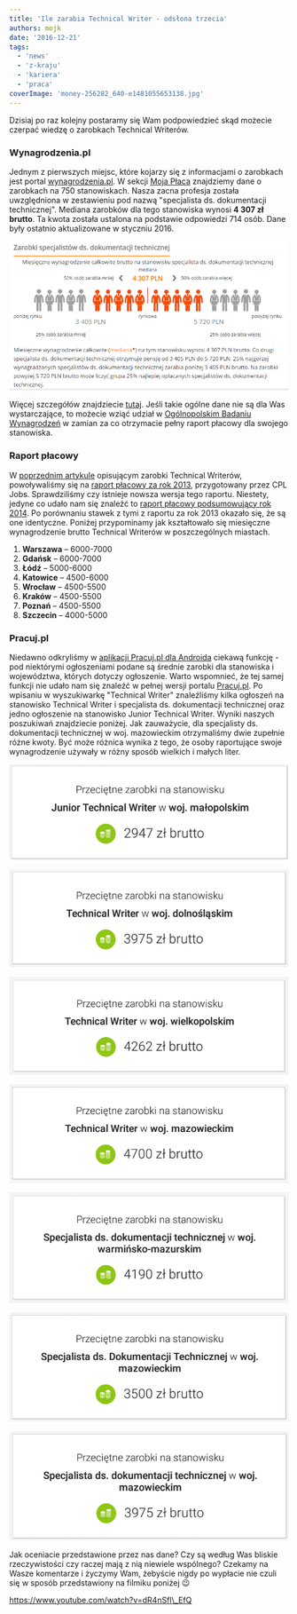 ```yaml
---
title: 'Ile zarabia Technical Writer - odsłona trzecia'
authors: mojk
date: '2016-12-21'
tags:
  - 'news'
  - 'z-kraju'
  - 'kariera'
  - 'praca'
coverImage: 'money-256282_640-e1481055653138.jpg'
---
```


Dzisiaj po raz kolejny postaramy się Wam podpowiedzieć skąd możecie czerpać
wiedzę o zarobkach Technical Writerów.

<!--truncate-->

### Wynagrodzenia.pl

Jednym z pierwszych miejsc, które kojarzy się z informacjami o zarobkach jest
portal [wynagrodzenia.pl](http://wynagrodzenia.pl/). W sekcji
[Moja Płaca](http://wynagrodzenia.pl/moja-placa) znajdziemy dane o zarobkach na
750 stanowiskach. Nasza zacna profesja została uwzględniona w zestawieniu pod
nazwą "specjalista ds. dokumentacji technicznej". Mediana zarobków dla tego
stanowiska wynosi **4 307 zł brutto**. Ta kwota została ustalona na podstawie
odpowiedzi 714 osób. Dane były ostatnio aktualizowane w styczniu 2016.

[![zarobki_wynagrodzenia_pl](images/zarobki_wynagrodzenia_pl.png)](http://techwriter.pl/wp-content/uploads/2016/12/zarobki_wynagrodzenia_pl.png)

Więcej szczegółów znajdziecie
[tutaj](http://wynagrodzenia.pl/moja-placa/ile-zarabia-specjalista-ds-dokumentacji-technicznej).
Jeśli takie ogólne dane nie są dla Was wystarczające, to możecie wziąć udział w
[Ogólnopolskim Badaniu Wynagrodzeń](http://wynagrodzenia.pl/ogolnopolskie-badanie-wynagrodzen)
w zamian za co otrzymacie pełny raport płacowy dla swojego stanowiska.

### Raport płacowy

W
[poprzednim artykule](http://techwriter.pl/ile-zarabia-technical-writer-odslona-druga/)
opisującym zarobki Technical Writerów, powoływaliśmy się na
[raport płacowy za rok 2013](http://cpljobs.pl/Documents/CPL%20Jobs%20-%20Raport%20P%C5%82acowy%202014%20-%20Podsumowanie%202013.pdf),
przygotowany przez CPL Jobs. Sprawdziliśmy czy istnieje nowsza wersja tego
raportu. Niestety, jedyne co udało nam się znaleźć
to [raport płacowy podsumowujący rok 2014](http://cpljobs.pl/CPL/Upload/CPL%20Jobs%20-%20Salary%20Report%202015%20-%20PL%20-%20pl.pdf).
Po porównaniu stawek z tymi z raportu za rok 2013 okazało się, że są one
identyczne. Poniżej przypominamy jak kształtowało się miesięczne wynagrodzenie
brutto Technical Writerów w poszczególnych miastach.

1. **Warszawa** – 6000-7000
2. **Gdańsk** – 6000-7000
3. **Łódź** – 5000-6000
4. **Katowice** – 4500-6000
5. **Wrocław** – 4500-5500
6. **Kraków** – 4500-5500
7. **Poznań** – 4500-5500
8. **Szczecin** – 4000-5000

### Pracuj.pl

Niedawno odkryliśmy w
[aplikacji Pracuj.pl dla Androida](https://play.google.com/store/apps/details?id=pl.pracuj.android.jobsearcher&hl=pl)
ciekawą funkcję - pod niektórymi ogłoszeniami podane są średnie zarobki
dla stanowiska i województwa, których dotyczy ogłoszenie. Warto wspomnieć, że
tej samej funkcji nie udało nam się znaleźć w pełnej wersji portalu
[Pracuj.pl](http://www.pracuj.pl/). Po wpisaniu w wyszukiwarkę "Technical
Writer" znaleźliśmy kilka ogłoszeń na stanowisko Technical Writer i specjalista
ds. dokumentacji technicznej oraz jedno ogłoszenie na stanowisko Junior
Technical Writer. Wyniki naszych poszukiwań znajdziecie poniżej. Jak zauważycie,
dla specjalisty ds. dokumentacji technicznej w woj. mazowieckim otrzymaliśmy
dwie zupełnie różne kwoty. Być może różnica wynika z tego, że osoby raportujące
swoje wynagrodzenie używały w różny sposób wielkich i małych liter.

[![junior_tech_writer_malopolska](images/junior_tech_writer_malopolska.png)](http://techwriter.pl/wp-content/uploads/2016/12/junior_tech_writer_malopolska.png)

[![tech_writer_dolny_slask](images/tech_writer_dolny_slask.png)](http://techwriter.pl/wp-content/uploads/2016/12/tech_writer_dolny_slask.png)

[![tech_writer_wielkopolska](images/tech_writer_wielkopolska.png)](http://techwriter.pl/wp-content/uploads/2016/12/tech_writer_wielkopolska.png)

[![tech_writer_mazowsze](images/tech_writer_mazowsze.png)](http://techwriter.pl/wp-content/uploads/2016/12/tech_writer_mazowsze.png)

[![spec_dok_tech_warmia](images/spec_dok_tech_warmia.png)](http://techwriter.pl/wp-content/uploads/2016/12/spec_dok_tech_warmia.png)

[![spec_dok_tech_mazowsze3](images/spec_dok_tech_mazowsze3.png)](http://techwriter.pl/wp-content/uploads/2016/12/spec_dok_tech_mazowsze3.png)

[![spec_dok_tech_mazowsze](images/spec_dok_tech_mazowsze.png)](http://techwriter.pl/wp-content/uploads/2016/12/spec_dok_tech_mazowsze.png)

Jak oceniacie przedstawione przez nas dane? Czy są według Was bliskie
rzeczywistości czy raczej mają z nią niewiele wspólnego? Czekamy na Wasze
komentarze i życzymy Wam, żebyście nigdy po wypłacie nie czuli się w sposób
przedstawiony na filmiku poniżej 😉

https://www.youtube.com/watch?v=dR4nSfI\_EfQ
